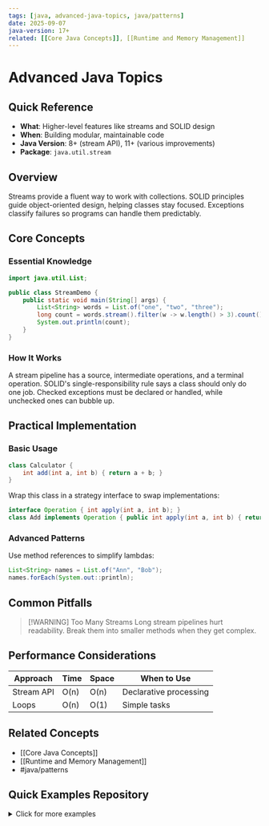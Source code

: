 ```yaml
---
tags: [java, advanced-java-topics, java/patterns]
date: 2025-09-07
java-version: 17+
related: [[Core Java Concepts]], [[Runtime and Memory Management]]
---
```


# Advanced Java Topics

## Quick Reference
- **What**: Higher-level features like streams and SOLID design
- **When**: Building modular, maintainable code
- **Java Version**: 8+ (stream API), 11+ (various improvements)
- **Package**: `java.util.stream`

## Overview
Streams provide a fluent way to work with collections. SOLID principles guide object-oriented design, helping classes stay focused. Exceptions classify failures so programs can handle them predictably.

## Core Concepts

### Essential Knowledge
```java
import java.util.List;

public class StreamDemo {
    public static void main(String[] args) {
        List<String> words = List.of("one", "two", "three");
        long count = words.stream().filter(w -> w.length() > 3).count();
        System.out.println(count);
    }
}
```

### How It Works
A stream pipeline has a source, intermediate operations, and a terminal operation. SOLID's single-responsibility rule says a class should only do one job. Checked exceptions must be declared or handled, while unchecked ones can bubble up.

## Practical Implementation

### Basic Usage
```java
class Calculator {
    int add(int a, int b) { return a + b; }
}
```
Wrap this class in a strategy interface to swap implementations:
```java
interface Operation { int apply(int a, int b); }
class Add implements Operation { public int apply(int a, int b) { return a + b; } }
```

### Advanced Patterns
Use method references to simplify lambdas:
```java
List<String> names = List.of("Ann", "Bob");
names.forEach(System.out::println);
```

## Common Pitfalls
> [!WARNING] Too Many Streams
> Long stream pipelines hurt readability. Break them into smaller methods when they get complex.

## Performance Considerations
| Approach | Time | Space | When to Use |
|----------|------|-------|-------------|
| Stream API | O(n) | O(n) | Declarative processing |
| Loops | O(n) | O(1) | Simple tasks |

## Related Concepts
- [[Core Java Concepts]]
- [[Runtime and Memory Management]]
- #java/patterns

## Quick Examples Repository
<details>
<summary>Click for more examples</summary>

```java
try (var lines = Files.lines(Path.of("data.txt"))) {
    lines.forEach(System.out::println);
}
```
</details>
